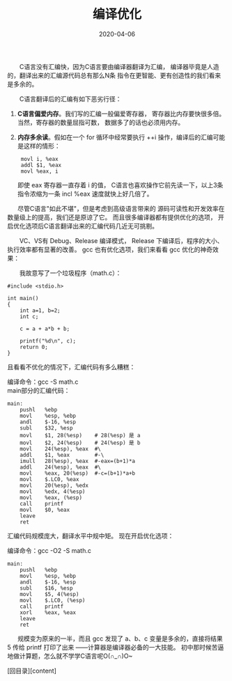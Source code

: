 ﻿---
layout: post
title: 编译优化
date: 2020-04-06
Author: xuxeu
categories: 
tags: [编程杂谈]
comments: true
typora-root-url: ..
---

　　C语言没有汇编快，因为C语言要由编译器翻译为汇编，
编译器毕竟是人造的，翻译出来的汇编源代码总有那么N条
指令在更智能、更有创造性的我们看来是多余的。

　　C语言翻译后的汇编有如下恶劣行径：

1. <b>C语言偏爱内存</b>。我们写的汇编一般偏爱寄存器，
寄存器比内存要快很多倍。当然，寄存器的数量屈指可数，
数据多了的话也必须用内存。
2. <b>内存多余读</b>。假如在一个 for 循环中经常要执行
++i 操作，编译后的汇编可能是这样的情形：

		movl i, %eax
		addl $1, %eax
		movl %eax, i

	即使 eax 寄存器一直存着 i 的值，
C语言也喜欢操作它前先读一下，以上3条指令浓缩为一条
incl %eax 速度就快上好几倍了。

`　　`尽管C语言"如此不堪"，但是考虑到高级语言带来的
源码可读性和开发效率在数量级上的提高，我们还是原谅了它。
而且很多编译器都有提供优化的选项，
开启优化选项后C语言翻译出来的汇编代码几近无可挑剔。

　　VC、VS有 Debug、Release 编译模式，
Release 下编译后，程序的大小、执行效率都有显著的改善。
gcc 也有优化选项，我们来看看 gcc 优化的神奇效果：

　　我故意写了一个垃圾程序（math.c）：

	#include <stdio.h>
	
	int main()
	{
		int a=1, b=2;
		int c;
		
		c = a + a*b + b;
		
		printf("%d\n", c);
		return 0;
	}

且看看不优化的情况下，汇编代码有多么糟糕：

编译命令：gcc -S math.c  
main部分的汇编代码：

	main:
		pushl	%ebp
		movl	%esp, %ebp
		andl	$-16, %esp
		subl	$32, %esp
		movl	$1, 28(%esp)	# 28(%esp) 是 a
		movl	$2, 24(%esp)	# 24(%esp) 是 b
		movl	24(%esp), %eax	#\
		addl	$1, %eax		#-\
		imull	28(%esp), %eax	#-eax=(b+1)*a
		addl	24(%esp), %eax	#\
		movl	%eax, 20(%esp)	#-c=(b+1)*a+b
		movl	$.LC0, %eax
		movl	20(%esp), %edx
		movl	%edx, 4(%esp)
		movl	%eax, (%esp)
		call	printf
		movl	$0, %eax
		leave
		ret

汇编代码规模庞大，翻译水平中规中矩。
现在开启优化选项：

编译命令：gcc -O2 -S math.c

	main:
		pushl	%ebp
		movl	%esp, %ebp
		andl	$-16, %esp
		subl	$16, %esp
		movl	$5, 4(%esp)
		movl	$.LC0, (%esp)
		call	printf
		xorl	%eax, %eax
		leave
		ret

`　　`规模变为原来的一半，而且 gcc 发现了 a、b、c 
变量是多余的，直接将结果 5 传给 printf 打印了出来
——计算器是编译器必备的一大技能。
初中那时候苦逼地做计算题，怎么就不学学C语言呢O(∩_∩)O~

[回目录][content]
